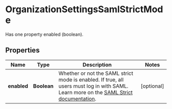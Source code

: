 

# OrganizationSettingsSamlStrictMode

Has one property enabled (boolean).

## Properties

Name | Type | Description | Notes
------------ | ------------- | ------------- | -------------
**enabled** | **Boolean** | Whether or not the SAML strict mode is enabled. If true, all users must log in with SAML. Learn more on the [SAML Strict documentation](https://docs.datadoghq.com/account_management/saml/#saml-strict). |  [optional]



